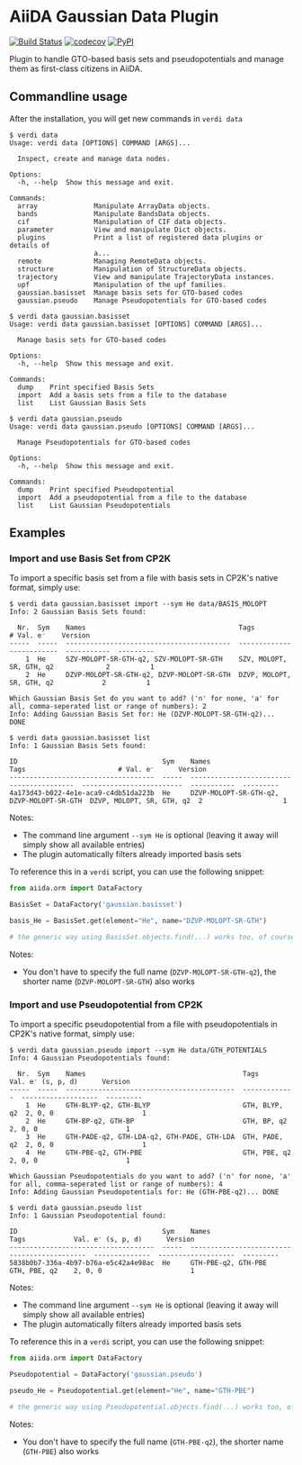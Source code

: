 # AiiDA Gaussian Data Plugin

[![Build Status](https://travis-ci.com/dev-zero/aiida-gaussian-datatypes.svg?branch=develop)](https://travis-ci.com/dev-zero/aiida-gaussian-datatypes) [![codecov](https://codecov.io/gh/dev-zero/aiida-gaussian-datatypes/branch/develop/graph/badge.svg)](https://codecov.io/gh/dev-zero/aiida-gaussian-datatypes) [![PyPI](https://img.shields.io/pypi/pyversions/aiida-gaussian-datatypes)](https://pypi.org/project/aiida-gaussian-datatypes/)


Plugin to handle GTO-based basis sets and pseudopotentials and manage them as first-class citizens in AiiDA.

## Commandline usage

After the installation, you will get new commands in `verdi data`

```console
$ verdi data
Usage: verdi data [OPTIONS] COMMAND [ARGS]...

  Inspect, create and manage data nodes.

Options:
  -h, --help  Show this message and exit.

Commands:
  array              Manipulate ArrayData objects.
  bands              Manipulate BandsData objects.
  cif                Manipulation of CIF data objects.
  parameter          View and manipulate Dict objects.
  plugins            Print a list of registered data plugins or details of
                     a...
  remote             Managing RemoteData objects.
  structure          Manipulation of StructureData objects.
  trajectory         View and manipulate TrajectoryData instances.
  upf                Manipulation of the upf families.
  gaussian.basisset  Manage basis sets for GTO-based codes
  gaussian.pseudo    Manage Pseudopotentials for GTO-based codes

$ verdi data gaussian.basisset
Usage: verdi data gaussian.basisset [OPTIONS] COMMAND [ARGS]...

  Manage basis sets for GTO-based codes

Options:
  -h, --help  Show this message and exit.

Commands:
  dump    Print specified Basis Sets
  import  Add a basis sets from a file to the database
  list    List Gaussian Basis Sets

$ verdi data gaussian.pseudo
Usage: verdi data gaussian.pseudo [OPTIONS] COMMAND [ARGS]...

  Manage Pseudopotentials for GTO-based codes

Options:
  -h, --help  Show this message and exit.

Commands:
  dump    Print specified Pseudopotential
  import  Add a pseudopotential from a file to the database
  list    List Gaussian Pseudopotentials
```

## Examples

### Import and use Basis Set from CP2K

To import a specific basis set from a file with basis sets in CP2K's native format, simply use:

```console
$ verdi data gaussian.basisset import --sym He data/BASIS_MOLOPT
Info: 2 Gaussian Basis Sets found:

  Nr.  Sym    Names                                      Tags                         # Val. e⁻    Version
-----  -----  -----------------------------------------  -------------------------  -----------  ---------
    1  He     SZV-MOLOPT-SR-GTH-q2, SZV-MOLOPT-SR-GTH    SZV, MOLOPT, SR, GTH, q2             2          1
    2  He     DZVP-MOLOPT-SR-GTH-q2, DZVP-MOLOPT-SR-GTH  DZVP, MOLOPT, SR, GTH, q2            2          1

Which Gaussian Basis Set do you want to add? ('n' for none, 'a' for all, comma-seperated list or range of numbers): 2
Info: Adding Gaussian Basis Set for: He (DZVP-MOLOPT-SR-GTH-q2)... DONE

$ verdi data gaussian.basisset list
Info: 1 Gaussian Basis Sets found:

ID                                    Sym    Names                                      Tags                       # Val. e⁻      Version
------------------------------------  -----  -----------------------------------------  -------------------------  -----------  ---------
4a173d43-b022-4e1e-aca9-c4db51da223b  He     DZVP-MOLOPT-SR-GTH-q2, DZVP-MOLOPT-SR-GTH  DZVP, MOLOPT, SR, GTH, q2  2                    1
```

Notes:

* The command line argument `--sym He` is optional (leaving it away will simply show all available entries)
* The plugin automatically filters already imported basis sets

To reference this in a `verdi` script, you can use the following snippet:

```python
from aiida.orm import DataFactory

BasisSet = DataFactory('gaussian.basisset')

basis_He = BasisSet.get(element="He", name="DZVP-MOLOPT-SR-GTH")

# the generic way using BasisSet.objects.find(...) works too, of course
```

Notes:

* You don't have to specify the full name (`DZVP-MOLOPT-SR-GTH-q2`), the shorter name (`DZVP-MOLOPT-SR-GTH`) also works

### Import and use Pseudopotential from CP2K

To import a specific pseudopotential from a file with pseudopotentials in CP2K's native format, simply use:

```console
$ verdi data gaussian.pseudo import --sym He data/GTH_POTENTIALS
Info: 4 Gaussian Pseudopotentials found:

  Nr.  Sym    Names                                       Tags           Val. e⁻ (s, p, d)      Version
-----  -----  ------------------------------------------  -------------  -------------------  ---------
    1  He     GTH-BLYP-q2, GTH-BLYP                       GTH, BLYP, q2  2, 0, 0                      1
    2  He     GTH-BP-q2, GTH-BP                           GTH, BP, q2    2, 0, 0                      1
    3  He     GTH-PADE-q2, GTH-LDA-q2, GTH-PADE, GTH-LDA  GTH, PADE, q2  2, 0, 0                      1
    4  He     GTH-PBE-q2, GTH-PBE                         GTH, PBE, q2   2, 0, 0                      1

Which Gaussian Pseudopotentials do you want to add? ('n' for none, 'a' for all, comma-seperated list or range of numbers): 4
Info: Adding Gaussian Pseudopotentials for: He (GTH-PBE-q2)... DONE

$ verdi data gaussian.pseudo list
Info: 1 Gaussian Pseudopotential found:

ID                                    Sym    Names                                         Tags            Val. e⁻ (s, p, d)      Version
------------------------------------  -----  --------------------------------------------  --------------  -------------------  ---------
5838b0b7-336a-4b97-b76a-e5c42a4e98ac  He     GTH-PBE-q2, GTH-PBE                           GTH, PBE, q2    2, 0, 0                      1
```

Notes:

* The command line argument `--sym He` is optional (leaving it away will simply show all available entries)
* The plugin automatically filters already imported basis sets

To reference this in a `verdi` script, you can use the following snippet:

```python
from aiida.orm import DataFactory

Pseudopotential = DataFactory('gaussian.pseudo')

pseudo_He = Pseudopotential.get(element="He", name="GTH-PBE")

# the generic way using Pseudopotential.objects.find(...) works too, of course
```

Notes:

* You don't have to specify the full name (`GTH-PBE-q2`), the shorter name (`GTH-PBE`) also works
